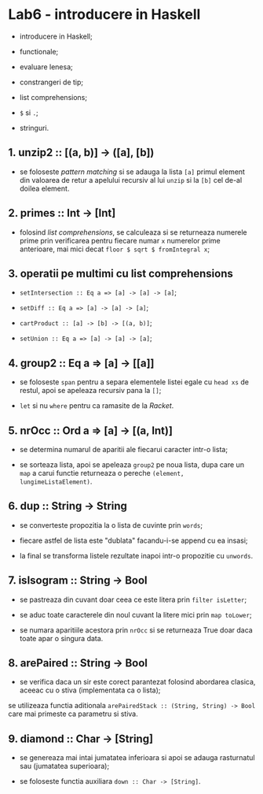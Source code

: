 # Lab6 - introducere in Haskell

- introducere in Haskell;

- functionale;

- evaluare lenesa;

- constrangeri de tip;

- list comprehensions;

- `$` si `.`;

- stringuri.

## 1. unzip2  :: [(a, b)] -> ([a], [b])

- se foloseste *pattern matching* si se adauga la lista `[a]` primul element din valoarea de retur
a apelului recursiv al lui `unzip` si la `[b]` cel de-al doilea element.

## 2. primes :: Int -> [Int]

- folosind *list comprehensions*, se calculeaza si se returneaza numerele prime prin verificarea pentru
fiecare numar `x` numerelor prime anterioare, mai mici decat `floor $ sqrt $ fromIntegral x`;

## 3. operatii pe multimi cu list comprehensions

- `setIntersection :: Eq a => [a] -> [a] -> [a]`;

- `setDiff :: Eq a => [a] -> [a] -> [a]`;

- `cartProduct :: [a] -> [b] -> [(a, b)]`;

- `setUnion :: Eq a => [a] -> [a] -> [a]`;

## 4. group2 :: Eq a => [a] -> [[a]]

- se foloseste `span` pentru a separa elementele listei egale cu `head xs` de restul, apoi se apeleaza
recursiv pana la `[]`;

- `let` si nu `where` pentru ca ramasite de la *Racket*.

## 5. nrOcc :: Ord a => [a] -> [(a, Int)]

- se determina numarul de aparitii ale fiecarui caracter intr-o lista;

- se sorteaza lista, apoi se apeleaza `group2` pe noua lista, dupa care un `map` a carui functie
returneaza o pereche `(element, lungimeListaElement)`.

## 6. dup :: String -> String

- se converteste propozitia la o lista de cuvinte prin `words`;

- fiecare astfel de lista este "dublata" facandu-i-se append cu ea insasi;

- la final se transforma listele rezultate inapoi intr-o propozitie cu `unwords`.

## 7. isIsogram :: String -> Bool

- se pastreaza din cuvant doar ceea ce este litera prin `filter isLetter`;

- se aduc toate caracterele din noul cuvant la litere mici prin `map toLower`;

- se numara aparitiile acestora prin `nrOcc` si se returneaza True doar daca toate apar o singura data.

## 8. arePaired :: String -> Bool

- se verifica daca un sir este corect parantezat folosind abordarea clasica, aceeac cu o stiva
(implementata ca o lista);

se utilizeaza functia aditionala `arePairedStack :: (String, String) -> Bool` care mai primeste ca
parametru si stiva.

## 9. diamond :: Char -> [String]

- se genereaza mai intai jumatatea inferioara si apoi se adauga rasturnatul sau (jumatatea superioara);

- se foloseste functia auxiliara `down :: Char -> [String]`.
